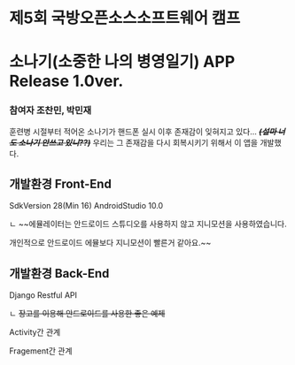 # 제5회 국방오픈소스소프트웨어 캠프


# 소나기(소중한 나의 병영일기)  APP Release 1.0ver.



### 참여자 조찬민, 박민재 
훈련병 시절부터 적어온 소나기가 핸드폰 실시 이후 존재감이 잊혀지고 있다...
*****~~(설마 너도 소나기 안쓰고 있니??)~~*****
우리는 그 존재감을 다시 회복시키기 위해서 이 앱을 개발했다.


## 개발환경 Front-End

  SdkVersion 28(Min 16)
  AndroidStudio 10.0
	
	
  ㄴ ~~에뮬레이터는 안드로이드 스튜디오를 사용하지 않고 지니모션을 사용하였습니다. 
  
  
  개인적으로 안드로이드 에뮬보다 지니모션이 빨른거 같아요.~~


## 개발환경 Back-End

  Django Restful API 
	
	
  ㄴ ~~장고를 이용해 안드로이드를 사용한 좋은 예제~~
  
  
  Activity간 관계 
  
  
  Fragement간 관계 
